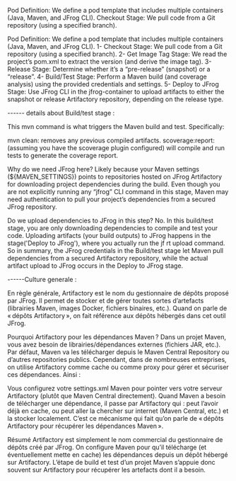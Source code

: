 Pod Definition: We define a pod template that includes multiple containers (Java, Maven, and JFrog CLI).
Checkout Stage: We pull code from a Git repository (using a specified branch).


Pod Definition: We define a pod template that includes multiple containers (Java, Maven, and JFrog CLI).
1- Checkout Stage: We pull code from a Git repository (using a specified branch).
2- Get Image Tag Stage: We read the project’s pom.xml to extract the version (and derive the image tag).
3- Release Stage: Determine whether it’s a “pre-release” (snapshot) or a “release”.
4- Build/Test Stage: Perform a Maven build (and coverage analysis) using the provided credentials and settings.
5- Deploy to JFrog Stage: Use JFrog CLI in the jfrog-container to upload artifacts to either the snapshot or release Artifactory repository, depending on the release type.



------ details about Build/test stage :


This mvn command is what triggers the Maven build and test. Specifically:

mvn clean: removes any previous compiled artifacts.
scoverage:report: (assuming you have the scoverage plugin configured) will compile and run tests to generate the coverage report.



Why do we need JFrog here?
Likely because your Maven settings (${MAVEN_SETTINGS}) points to repositories hosted on JFrog Artifactory for downloading project dependencies during the build.
Even though you are not explicitly running any “jfrog” CLI command in this stage, Maven may need authentication to pull your project’s dependencies from a secured JFrog repository.


Do we upload dependencies to JFrog in this step?
No. In this build/test stage, you are only downloading dependencies to compile and test your code.
Uploading artifacts (your build outputs) to JFrog happens in the stage('Deploy to JFrog'), where you actually run the jf rt upload command.
So in summary, the JFrog credentials in the Build/test stage let Maven pull dependencies from a secured Artifactory repository, while the actual artifact upload to JFrog occurs in the Deploy to JFrog stage.

------Culture generale :

En règle générale, Artifactory est le nom du gestionnaire de dépôts proposé par JFrog. Il permet de stocker et de gérer toutes sortes d’artefacts (librairies Maven, images Docker, fichiers binaires, etc.). Quand on parle de « dépôts Artifactory », on fait référence aux dépôts hébergés dans cet outil JFrog.

Pourquoi Artifactory pour les dépendances Maven ?
Dans un projet Maven, vous avez besoin de librairies/dépendances externes (fichiers JAR, etc.). Par défaut, Maven va les télécharger depuis le Maven Central Repository ou d’autres repositories publics. Cependant, dans de nombreuses entreprises, on utilise Artifactory comme cache ou comme proxy pour gérer et sécuriser ces dépendances. Ainsi :

Vous configurez votre settings.xml Maven pour pointer vers votre serveur Artifactory (plutôt que Maven Central directement).
Quand Maven a besoin de télécharger une dépendance, il passe par Artifactory qui :
peut l’avoir déjà en cache, ou
peut aller la chercher sur internet (Maven Central, etc.) et la stocker localement.
C’est ce mécanisme qui fait qu’on parle de « dépôts Artifactory pour récupérer les dépendances Maven ».

Résumé
Artifactory est simplement le nom commercial du gestionnaire de dépôts créé par JFrog.
On configure Maven pour qu’il télécharge (et éventuellement mette en cache) les dépendances depuis un dépôt hébergé sur Artifactory.
L’étape de build et test d’un projet Maven s’appuie donc souvent sur Artifactory pour récupérer les artefacts dont il a besoin.


